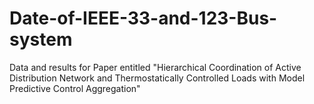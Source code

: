 # Date-of-IEEE-33-and-123-Bus-system
Data and results for Paper entitled "Hierarchical Coordination of Active Distribution Network and Thermostatically Controlled Loads with Model Predictive Control Aggregation"
